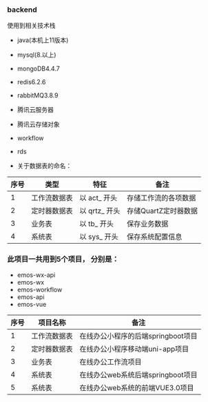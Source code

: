 ### backend

使用到相关技术栈
- java(本机上11版本)
- mysql(8.以上)
- mongoDB4.4.7
- redis6.2.6
- rabbitMQ3.8.9
- 腾讯云服务器
- 腾讯云存储对象
- workflow
- rds


- 关于数据表的命名：


| 序号  | 类型     | 特征         | 备注             |
|-----|--------|------------|----------------|
| 1   | 工作流数据表 | 以 act_ 开头  | 存储工作流的各项数据     |
| 2   | 定时器数据表 | 以 qrtz_ 开头 | 	存储QuartZ定时器数据 |
| 3   | 业务表    | 以 tb_ 开头   | 保存业务数据         |
| 4   | 系统表    | 以 sys_ 开头  | 保存系统配置信息       |



### 此项目一共用到5个项目， 分别是：

- emos-wx-api
- emos-wx
- emos-workflow
- emos-api
- emos-vue

| 序号  | 项目名称   | 备注                      |
|-----|--------|-------------------------|
| 1   | 工作流数据表 | 在线办公小程序的后端springboot项目  |
| 2   | 定时器数据表 | 	在线办公小程序移动端uni-app项目    |
| 3   | 业务表    | 在线办公工作流项目               |
| 4   | 系统表    | 在线办公web系统后端springboot项目 |
| 5   | 系统表    | 在线办公web系统的前端VUE3.0项目    |
